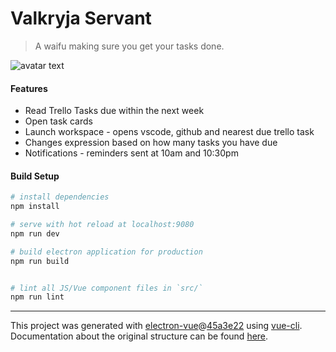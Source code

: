 # Valkryja Servant

> A waifu making sure you get your tasks done.

![avatar text](https://i.ibb.co/gTFQN2h/Happy.png)

#### Features

- Read Trello Tasks due within the next week
- Open task cards
- Launch workspace - opens vscode, github and nearest due trello task
- Changes expression based on how many tasks you have due
- Notifications - reminders sent at 10am and 10:30pm

#### Build Setup

``` bash
# install dependencies
npm install

# serve with hot reload at localhost:9080
npm run dev

# build electron application for production
npm run build


# lint all JS/Vue component files in `src/`
npm run lint

```

---

This project was generated with [electron-vue](https://github.com/SimulatedGREG/electron-vue)@[45a3e22](https://github.com/SimulatedGREG/electron-vue/tree/45a3e224e7bb8fc71909021ccfdcfec0f461f634) using [vue-cli](https://github.com/vuejs/vue-cli). Documentation about the original structure can be found [here](https://simulatedgreg.gitbooks.io/electron-vue/content/index.html).

